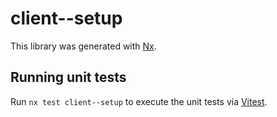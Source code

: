 # client--setup

This library was generated with [Nx](https://nx.dev).

## Running unit tests

Run `nx test client--setup` to execute the unit tests via [Vitest](https://vitest.dev/).
